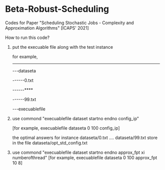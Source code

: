 # Beta-Robust-Scheduling
Codes for Paper "Scheduling Stochastic Jobs - Complexity and Approximation Algorithms" [ICAPS' 2021]

How to run this code?

1. put the execuable file along with the test instance
    
   for example, 
   
   -------------------------
   
   ---dataseta
   
   ------0.txt
   
   ------****
   
   ------99.txt
   
   ---execuablefile

2. use commond  "execuablefile dataset startno endno config_ip"

   [for example,   execuablefile dataseta 0 100 config_ip]
   
   the optimal answers for instance dataseta/0.txt .... dataseta/99.txt store in the file dataseta/opt_std_config.txt

3. use commond  "execuablefile dataset startno endno approx_fpt xi numberofthread"
   [for example, execuablefile dataseta 0 100 approx_fpt 10 8]


